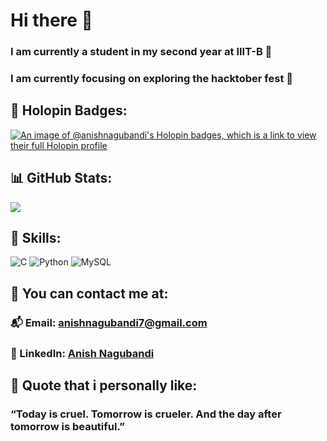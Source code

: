 # Hi there 👋

### I am currently a student in my second year at IIIT-B 🔭

### I am currently focusing on exploring the hacktober fest 🌊




## 🧷 Holopin Badges:
[![An image of @anishnagubandi's Holopin badges, which is a link to view their full Holopin profile](https://holopin.me/anishnagubandi)](https://holopin.io/@anishnagubandi)

## 📊 GitHub Stats:
![](https://github-readme-streak-stats.herokuapp.com/?user=anishnagubandi&theme=radical&hide_border=false)<br/>

## 🧩 Skills:
![C](https://img.shields.io/badge/c-%2300599C.svg?style=plastic&logo=c&logoColor=blue) ![Python](https://img.shields.io/badge/python-3670A0?style=plastic&logo=python&logoColor=green) ![MySQL](https://img.shields.io/badge/mysql-%2300000f.svg?style=plastic&logo=mysql&logoColor=white)

## 📧 You can contact me at:
### 📬 Email: [anishnagubandi7@gmail.com](mailto:anishnagubandi7@gmail.com)
### 💼 LinkedIn: [Anish Nagubandi](https://www.linkedin.com/in/anishnagubandi)

## 💬 Quote that i personally like:
### “Today is cruel. Tomorrow is crueler. And the day after tomorrow is beautiful.”
